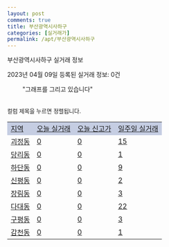 ```yaml
---
layout: post
comments: true
title: 부산광역시사하구
categories: [실거래가]
permalink: /apt/부산광역시사하구
---
```


부산광역시사하구 실거래 정보

2023년 04월 09일 등록된 실거래 정보: 0건

<!--<script async src="https://pagead2.googlesyndication.com/pagead/js/adsbygoogle.js?client=ca-pub-3485438051770037"
 crossorigin="anonymous"></script>-->

<script type="text/javascript">
  google.charts.load('current', {'packages':['corechart']});
  google.charts.setOnLoadCallback(drawChart);

  function drawChart() {
    var data = google.visualization.arrayToDataTable([['거래일', '매매', '전월세', '전매'], ['21-01', 4, 4, 0], ['21-02', 0, 7, 0], ['21-03', 0, 1, 0], ['21-04', 0, 1, 0], ['21-05', 1, 0, 0], ['21-06', 0, 1, 0], ['21-07', 4, 28, 0], ['21-08', 127, 84, 2], ['21-09', 16, 12, 0], ['21-10', 3, 0, 1], ['21-11', 8, 5, 0], ['21-12', 0, 1, 0], ['22-01', 0, 20, 1], ['22-02', 5, 8, 0], ['22-03', 8, 7, 0], ['22-04', 215, 192, 3], ['22-05', 301, 231, 1], ['22-06', 198, 229, 7], ['22-07', 185, 225, 3], ['22-08', 163, 204, 9], ['22-09', 164, 215, 18], ['22-10', 157, 211, 49], ['22-11', 118, 234, 53], ['22-12', 111, 235, 48], ['23-01', 136, 310, 89], ['23-02', 193, 339, 84], ['23-03', 193, 216, 29], ['23-04', 17, 24, 0]]);

    var options = {
      title: '최근 1년간 유형별 거래량 추이',
      legend: { position: 'bottom' }
    };

    setTimeout(function() {
        var chart = new google.visualization.LineChart(document.getElementById('columnchart_material'));
        chart.draw(data, (options));
        document.getElementById('loading').style.display = 'none';
        var dayLabel = (new Date()).getDay();
        if (dayLabel < 2) {
            sorttable.innerSortFunction.apply(document.getElementById('week'), []);
            sorttable.innerSortFunction.apply(document.getElementById('week'), []);        
        }
        else {
            sorttable.innerSortFunction.apply(document.getElementById('today'), []);
            sorttable.innerSortFunction.apply(document.getElementById('today'), []);
        }
    }, 200);

  }
</script>

<div id="loading" style="z-index:20; display: block; margin-left: 35px">"그래프를 그리고 있습니다"</div>
<div id="columnchart_material" style="width: 95%; margin-left: -35px; display: block"></div>
<!--<div style="width: 95%; margin-left: -35px; display: block">
      <script async src="https://pagead2.googlesyndication.com/pagead/js/adsbygoogle.js?client=ca-pub-3485438051770037"
          crossorigin="anonymous"></script>
      <ins class="adsbygoogle"
          style="display:block"
          data-ad-format="fluid"
          data-ad-layout-key="-fb+5w+4e-db+86"
          data-ad-client="ca-pub-3485438051770037"
          data-ad-slot="1827090281"></ins>
      <script>
          (adsbygoogle = window.adsbygoogle || []).push({});
      </script>
</div>-->
<br>

<font size='small' style='font-size: small;'>컬럼 제목을 누르면 정렬됩니다.</font>
<table class="sortable">
  <tr style='background-color: rgba(114, 132, 186,0.4);'>
    <td id="region"><a href="#">지역</a></td>
    <td id="today"><a href="#">오늘 실거래</a></td>
    <td id="today_new"><a href="#">오늘 신고가</a></td>
    <td id="week"><a href="#">일주일 실거래</a></td>
  </tr>

  
  <tr class="item">
    <td><a href="부산광역시사하구괴정동">괴정동</a></td>
    <td><a href="부산광역시사하구괴정동">0</a></td>
    <td><a href="부산광역시사하구괴정동">0</a></td>
    <td><a href="부산광역시사하구괴정동">15</a></td>
  </tr>
    

  <tr class="item">
    <td><a href="부산광역시사하구당리동">당리동</a></td>
    <td><a href="부산광역시사하구당리동">0</a></td>
    <td><a href="부산광역시사하구당리동">0</a></td>
    <td><a href="부산광역시사하구당리동">1</a></td>
  </tr>
    

  <tr class="item">
    <td><a href="부산광역시사하구하단동">하단동</a></td>
    <td><a href="부산광역시사하구하단동">0</a></td>
    <td><a href="부산광역시사하구하단동">0</a></td>
    <td><a href="부산광역시사하구하단동">9</a></td>
  </tr>
    

  <tr class="item">
    <td><a href="부산광역시사하구신평동">신평동</a></td>
    <td><a href="부산광역시사하구신평동">0</a></td>
    <td><a href="부산광역시사하구신평동">0</a></td>
    <td><a href="부산광역시사하구신평동">2</a></td>
  </tr>
    

  <tr class="item">
    <td><a href="부산광역시사하구장림동">장림동</a></td>
    <td><a href="부산광역시사하구장림동">0</a></td>
    <td><a href="부산광역시사하구장림동">0</a></td>
    <td><a href="부산광역시사하구장림동">3</a></td>
  </tr>
    

  <tr class="item">
    <td><a href="부산광역시사하구다대동">다대동</a></td>
    <td><a href="부산광역시사하구다대동">0</a></td>
    <td><a href="부산광역시사하구다대동">0</a></td>
    <td><a href="부산광역시사하구다대동">22</a></td>
  </tr>
    

  <tr class="item">
    <td><a href="부산광역시사하구구평동">구평동</a></td>
    <td><a href="부산광역시사하구구평동">0</a></td>
    <td><a href="부산광역시사하구구평동">0</a></td>
    <td><a href="부산광역시사하구구평동">3</a></td>
  </tr>
    

  <tr class="item">
    <td><a href="부산광역시사하구감천동">감천동</a></td>
    <td><a href="부산광역시사하구감천동">0</a></td>
    <td><a href="부산광역시사하구감천동">0</a></td>
    <td><a href="부산광역시사하구감천동">1</a></td>
  </tr>
    


</table>


    